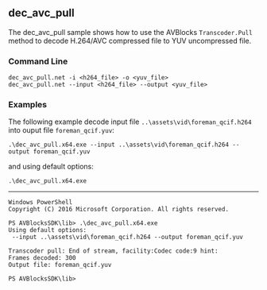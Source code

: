 ## dec_avc_pull

The dec_avc_pull sample shows how to use the AVBlocks `Transcoder.Pull` method to decode H.264/AVC compressed file to YUV uncompressed file.   

### Command Line

~~~ shell
dec_avc_pull.net -i <h264_file> -o <yuv_file>
dec_avc_pull.net --input <h264_file> --output <yuv_file>
~~~

###	Examples

The following example decode input file `..\assets\vid\foreman_qcif.h264` into ouput file `foreman_qcif.yuv`:

~~~ shell
.\dec_avc_pull.x64.exe --input ..\assets\vid\foreman_qcif.h264 --output foreman_qcif.yuv
~~~

and using default options:
~~~ shell
.\dec_avc_pull.x64.exe
~~~
***
~~~ shell
Windows PowerShell
Copyright (C) 2016 Microsoft Corporation. All rights reserved.

PS AVBlocksSDK\lib> .\dec_avc_pull.x64.exe
Using default options:
 --input ..\assets\vid\foreman_qcif.h264 --output foreman_qcif.yuv

Transcoder pull: End of stream, facility:Codec code:9 hint:
Frames decoded: 300
Output file: foreman_qcif.yuv

PS AVBlocksSDK\lib>
~~~ 
